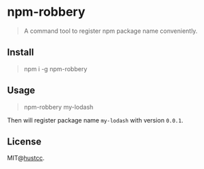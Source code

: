 # npm-robbery

> A command tool to register npm package name conveniently.


## Install

> npm i -g npm-robbery


## Usage

> npm-robbery my-lodash

Then will register package name `my-lodash` with version `0.0.1`.


## License

MIT@[hustcc](https://github.com/hustcc).
